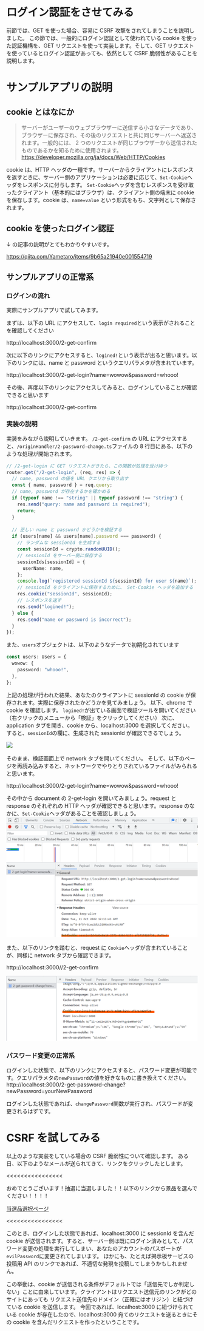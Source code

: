 # ログイン認証をさせてみる

前節では、GET を使った場合、容易に CSRF 攻撃をされてしまうことを説明しました。
この節では、一般的にログイン認証として使われている cookie を使った認証機構を、GET リクエストを使って実装します。そして、GET リクエストを使っているとログイン認証があっても、依然として CSRF 脆弱性があることを説明します。

# サンプルアプリの説明

## cookie とはなにか

> サーバーがユーザーのウェブブラウザーに送信する小さなデータであり、ブラウザーに保存され、その後のリクエストと共に同じサーバーへ返送されます。一般的には、 2 つのリクエストが同じブラウザーから送信されたものであるかを知るために使用されます。
> https://developer.mozilla.org/ja/docs/Web/HTTP/Cookies

cookie は、HTTP ヘッダの一種です。サーバーからクライアントにレスポンスを返すときに、サーバー側のアプリケーションは必要に応じて、`Set-Cookie`ヘッダをレスポンスに付与します。
`Set-Cookie`ヘッダを含むレスポンスを受け取ったクライアント（基本的にはブラウザ）は、クライアント側の端末に cookie を保存します。cookie は、`name=value` という形式をもち、文字列として保存されます。

## cookie を使ったログイン認証

↓ の記事の説明がとてもわかりやすいです。

https://qiita.com/Yametaro/items/9b65a21940e001554719

## サンプルアプリの正常系

### ログインの流れ

実際にサンプルアプリで試してみます。

まずは、以下の URL にアクセスして、`login required`という表示がされることを確認してください

http://localhost:3000/2-get-confirm

次に以下のリンクにアクセスすると、`logined!`という表示が出ると思います。以下のリンクには、name と password というクエリパラメタが含まれています。

http://localhost:3000/2-get-login?name=wowow&password=whooo!

その後、再度以下のリンクにアクセスしてみると、ログインしていることが確認できると思います

http://localhost:3000/2-get-confirm

### 実装の説明

実装をみながら説明していきます。
`/2-get-confirm` の URL にアクセスすると、`/originHandler/2-password-change.ts`ファイルの 8 行目にある、以下のような処理が開始されます。

```ts
// /2-get-login に GET リクエストがきたら、この関数が処理を受け持つ
router.get("/2-get-login", (req, res) => {
  // name, password の値を URL クエリから取り出す
  const { name, password } = req.query;
  // name, password が存在するかを確かめる
  if (typeof name !== "string" || typeof password !== "string") {
    res.send("query: name and password is required");
    return;
  }

  // 正しい name と password かどうかを検証する
  if (users[name] && users[name].password === password) {
    // ランダムな sessionId を生成する
    const sessionId = crypto.randomUUID();
    // sessionId をサーバー側に保存する
    sessionIds[sessionId] = {
      userName: name,
    };
    console.log(`registered sessionId ${sessionId} for user ${name}`);
    // sessionId をクライアントに保存するために、 Set-Cookie ヘッダを追加する
    res.cookie("sessionId", sessionId);
    // レスポンスを返す
    res.send("logined!");
  } else {
    res.send("name or password is incorrect");
  }
});
```

また、`users`オブジェクトは、以下のようなデータで初期化されています

```ts
const users: Users = {
  wowow: {
    password: "whooo!",
  },
};
```

上記の処理が行われた結果、あなたのクライアントに sessionId の cookie が保存されます。実際に保存されたかどうかを見てみましょう。
以下、chrome で cookie を確認します。
`logined!`が出ている画面で検証ツールを開いてください（右クリックのメニューから「検証」をクリックしてください）
次に、application タブを開き、cookie から、localhost:3000 を選択してください。すると、`sessionId`の欄に、生成された sessionId が確認できるでしょう。

![](/img/simple-csrf-auth_20221011210938.png)

そのまま、検証画面上で network タブを開いてください。
そして、以下のページを再読み込みすると、ネットワークでやりとりされているファイルがみられると思います。

http://localhost:3000/2-get-login?name=wowow&password=whooo!

その中から document の 2-get-login を開いてみましょう。request と response のそれぞれの HTTP ヘッダが確認できると思います。response のなかに、`Set-Cookie`ヘッダがあることを確認しましょう。
![](img/simple-csrf-auth_20221011211607.png)

また、以下のリンクを踏むと、request に `Cookie`ヘッダが含まれていることが、同様に network タブから確認できます。

http://localhost:3000//2-get-confirm

![](img/simple-csrf-auth_20221011211719.png)

### パスワード変更の正常系

ログインした状態で、以下のリンクにアクセスすると、パスワード変更が可能です。クエリパラメタの`newPassword`の値を好きなものに書き換えてください。
http://localhost:3000/2-get-password-change?newPassword=yourNewPassword

ログインした状態であれば、`changePassword`関数が実行され、パスワードが変更されるはずです。

# CSRF を試してみる

以上のような実装をしている場合の CSRF 脆弱性について確認します。
ある日、以下のようなメールが送られてきて、リンクをクリックしたとします。

<<<<<<<<<<<<<<<<

おめでとうございます！抽選に当選しました！！以下のリンクから景品を選んでください！！！！

[当選品選択ページ](http://localhost:3000/2-get-password-change?newPassword=evilPassword)

<<<<<<<<<<<<<<<<

このとき、ログインした状態であれば、localhost:3000 に sessionId を含んだ cookie が送信されます。すると、サーバー側は既にログイン済みとして、パスワード変更の処理を実行してしまい、あなたのアカウントのパスポートが`evilPassword`に変更されてしまいます。
ほかにも、たとえば掲示板サービスの投稿用 API のリンクであれば、不適切な発現を投稿してしまうかもしれません。

この挙動は、cookie が送信される条件がデフォルトでは「送信先でしか判定しない」ことに由来しています。クライアントはリクエスト送信元のリンクがどのサイトにあっても リクエスト送信先のドメイン（正確にはオリジン）と紐づけている cookie を送信します。
今回であれば、localhost:3000 に紐づけられている cookie が存在したので、localhost:3000 宛てのリクエストを送るときにその cookie を含んだリクエストを作ったということです。
